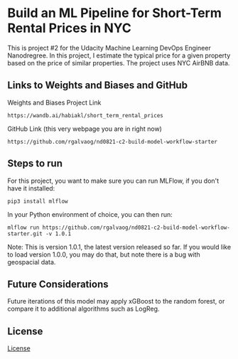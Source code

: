 # Build an ML Pipeline for Short-Term Rental Prices in NYC
This is project #2 for the Udacity Machine Learning DevOps Engineer Nanodregree. In this project, I estimate the typical price for a given property based on the price of similar properties. The project uses NYC AirBNB data.

## Links to Weights and Biases and GitHub

Weights and Biases Project Link

```
https://wandb.ai/habiakl/short_term_rental_prices
```

GitHub Link (this very webpage you are in right now)

```
https://github.com/rgalvaog/nd0821-c2-build-model-workflow-starter
```

## Steps to run

For this project, you want to make sure you can run MLFlow, if you don't have it installed:

```
pip3 install mlflow
```

In your Python environment of choice, you can then run:

```
mlflow run https://github.com/rgalvaog/nd0821-c2-build-model-workflow-starter.git -v 1.0.1
```

Note: This is version 1.0.1, the latest version released so far. If you would like to load version 1.0.0, you may do that, but note there is a bug with geospacial data.

## Future Considerations
Future iterations of this model may apply xGBoost to the random forest, or compare it to additional algorithms such as LogReg.

## License

[License](LICENSE.txt)
